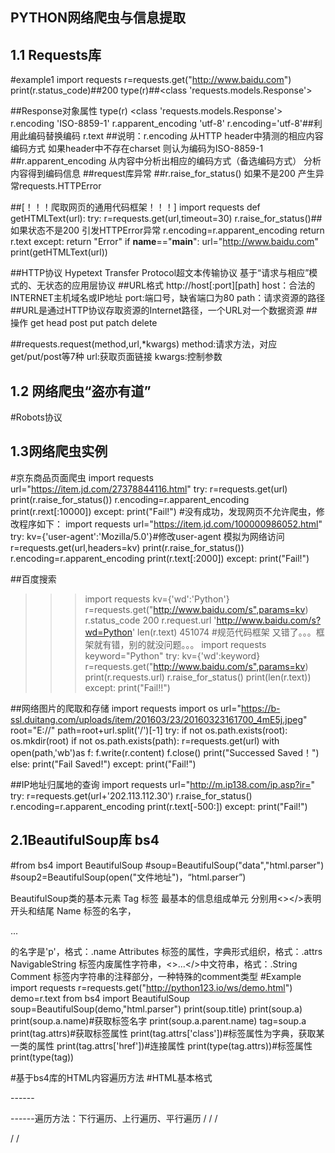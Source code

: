 ## PYTHON网络爬虫与信息提取
## 1.1 Requests库
#example1
import requests
r=requests.get("http://www.baidu.com")
print(r.status_code)##200
type(r)##<class 'requests.models.Response'>

##Response对象属性
type(r)
<class 'requests.models.Response'>
r.encoding
'ISO-8859-1'
r.apparent_encoding
'utf-8'
r.encoding='utf-8'##利用此编码替换编码
r.text
##说明：r.encoding 从HTTP header中猜测的相应内容编码方式 如果header中不存在charset 则认为编码为ISO-8859-1
##r.apparent_encoding 从内容中分析出相应的编码方式（备选编码方式） 分析内容得到编码信息
##request库异常
##r.raise_for_status() 如果不是200 产生异常requests.HTTPError

##[！！！爬取网页的通用代码框架！！！]
import requests
def getHTMLText(url):
    try:
        r=requests.get(url,timeout=30)
        r.raise_for_status()##如果状态不是200 引发HTTPError异常
        r.encoding=r.apparent_encoding
        return r.text
    except:
        return "Error"
if __name__=="__main__":
    url="http://www.baidu.com"
    print(getHTMLText(url))

##HTTP协议 Hypetext Transfer Protocol超文本传输协议 基于“请求与相应”模式的、无状态的应用层协议
##URL格式 http://host[:port][path] host：合法的INTERNET主机域名或IP地址 port:端口号，缺省端口为80 path：请求资源的路径
##URL是通过HTTP协议存取资源的Internet路径，一个URL对一个数据资源
##操作 get head post put patch delete

##requests.request(method,url,*kwargs) method:请求方法，对应get/put/post等7种 url:获取页面链接 kwargs:控制参数

## 1.2 网络爬虫“盗亦有道”
#Robots协议

## 1.3网络爬虫实例
#京东商品页面爬虫
import requests
url="https://item.jd.com/27378844116.html"
try:
    r=requests.get(url)
    print(r.raise_for_status())
    r.encoding=r.apparent_encoding
    print(r.rext[:10000])
except:
    print("Fail!")
#没有成功，发现网页不允许爬虫，修改程序如下：
import requests
url="https://item.jd.com/100000986052.html"
try:
    kv={'user-agent':'Mozilla/5.0'}#修改user-agent 模拟为网络访问
    r=requests.get(url,headers=kv)
    print(r.raise_for_status())
    r.encoding=r.apparent_encoding
    print(r.text[:2000])
except:
    print("Fail!")

##百度搜索
>>> import requests
>>> kv={'wd':'Python'}
>>> r=requests.get("http://www.baidu.com/s",params=kv)
>>> r.status_code
200
>>> r.request.url
'http://www.baidu.com/s?wd=Python'
>>> len(r.text)
451074
#规范代码框架  又错了。。。框架就有错，别的就没问题。。。
import requests
keyword="Python"
try:
    kv={'wd':keyword}
    r=requests.get("http://www.baidu.com/s",params=kv)
    print(r.requests.url)
    r.raise_for_status()
    print(len(r.text))
except:
    print("Fail!!")


##网络图片的爬取和存储
import requests
import os
url="https://b-ssl.duitang.com/uploads/item/201603/23/20160323161700_4mE5j.jpeg"
root="E://"
path=root+url.split('/')[-1]
try:
    if not os.path.exists(root):
        os.mkdir(root)
    if not os.path.exists(path):
        r=requests.get(url)
        with open(path,'wb')as f:
            f.write(r.content)
            f.close()
            print("Successed Saved！")
    else:
        print("Fail Saved!")
except:
    print("Fail!")

##IP地址归属地的查询
import requests 
url="http://m.ip138.com/ip.asp?ir="
try:
    r=requests.get(url+'202.113.112.30')
    r.raise_for_status()
    r.encoding=r.apparent_encoding
    print(r.text[-500:])
except:
    print("Fail!")

## 2.1BeautifulSoup库 bs4
#from bs4 import BeautifulSoup
#soup=BeautifulSoup("<html>data<html>","html.parser")
#soup2=BeautifulSoup(open("文件地址")，“html.parser”)

BeautifulSoup类的基本元素
Tag             标签 最基本的信息组成单元 分别用<></>表明开头和结尾
Name            标签的名字，<p>...</p>的名字是'p'，格式：<tag>.name
Attributes      标签的属性，字典形式组织，格式：<tag>.attrs
NavigableString 标签内废属性字符串，<>...</>中文符串，格式：<tag>.String
Comment         标签内字符串的注释部分，一种特殊的comment类型
#Example
import requests
r=requests.get("http://python123.io/ws/demo.html")
demo=r.text
from bs4 import BeautifulSoup
soup=BeautifulSoup(demo,"html.parser")
print(soup.title)
print(soup.a)
print(soup.a.name)#获取标签名字
print(soup.a.parent.name)
tag=soup.a
print(tag.attrs)#获取标签属性
print(tag.attrs['class'])#标签属性为字典，获取某一类的属性
print(tag.attrs['href'])#连接属性
print(type(tag.attrs))#标签属性
print(type(tag))
    
#基于bs4库的HTML内容遍历方法
#HTML基本格式
<html>---<body>---<p>---<a>---遍历方法：下行遍历、上行遍历、平行遍历
   /       /       /
 <head>   <p>     <a>
   /       /
 <title>  <b>
 1.标签树的下行遍历
 .contents   子节点的列表，将<tag>所有儿子节点存入列表
 .children   子节点的迭代类型，与.contents类似，用于遍历儿子节点
 .descendants子孙节点的迭代类型，包含所有子孙节点，用于循环遍历
 eg：for child in soup.body.contents:
        print(child)
 2.标签树的上行遍历
 .parent  节点的父亲标签
 .parents 节点先辈标签的迭代类型，用于循环遍历先辈节点（用循环的方式获取）
  eg：for parent in soup.a.parents:
        if parent is None:
           print(parent)
       else:
           print(parent.name)  
 3.平行遍历（**必须发生在同一个父节点下的各节点间）
 .next_sibling       返回按照HTML文本顺序的下一个平行节点标签
 .previous_sibling   。。。。。。。。。。。上。。。。。。。。
 .next_siblings      迭代类型，返回按照HTML文本顺序的后续所有平行节点标签
 .previous_siblings  。。。。。。。。。。。。。。。。前续。。。。。。。。

#基于bs4库的HTML格式化和编码
soup.prettify()
soup.a.prettify()

     
## 2.2信息组织与提取
#信息标记的三种方式
HTML（Hyper Text Markup Language）是www的信息组织方式,通过预定义的<>...</>标签形式组织不同类型的信息
1.XML <name> </name> <name/> <!--name--> Internet 上的信息交互与传递
2.JSOM 有类型的键值对 "key":"value"   "name":[“value1”,“value2”]   “key”：{“subkey”：“subvalue”} 移动应用云端和节点的信息通信，无注释
3.YAML 无类型的键值对 key：name        各系统的配置文件，有注释易读
                     key:#comment
                     -value1
                     -value2
                     key:
                        subkey:subvalue
#信息提取的一般方式
for link in soup.find_all('a'):
    print(link.get('href'))
#bs4库的HTML内容查找方法
<>.find_all(name,attrs,recursive,string,** kwarg)返回一个类表类型，存储查找结果
name 对标签名称的检索字符串
attrs 对标签属性值的检索字符串，课标注属性检索
recursive 是否对子孙全部检索，默认为True
string <>...</>中字符串区域的检索字符串

     
     
     
     
     
     
     
     
     
     
     
     
     
     
     
    
    
    
    
    
    
    
    











